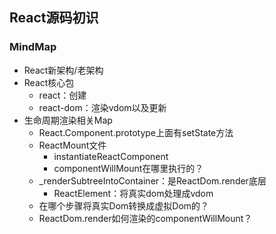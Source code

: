 ## React源码初识

### MindMap

- React新架构/老架构
- React核心包
  - react：创建
  - react-dom：渲染vdom以及更新
- 生命周期渲染相关Map
  - React.Component.prototype上面有setState方法
  - ReactMount文件
    - instantiateReactComponent
    - componentWillMount在哪里执行的？
  - _renderSubtreeIntoContainer：是ReactDom.render底层
    - ReactElement：将真实dom处理成vdom
  - 在哪个步骤将真实Dom转换成虚拟Dom的？
  - ReactDom.render如何渲染的componentWillMount？

